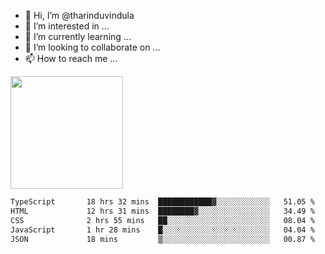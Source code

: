 - 👋 Hi, I’m @tharinduvindula
- 👀 I’m interested in ...
- 🌱 I’m currently learning ...
- 💞️ I’m looking to collaborate on ...
- 📫 How to reach me ...

<!---
tharinduvindula/tharinduvindula is a ✨ special ✨ repository because its `README.md` (this file) appears on your GitHub profile.
You can click the Preview link to take a look at your changes.
--->

<img height="180em" src="https://github-readme-stats.vercel.app/api?username=tharinduvindula&show_icons=true&hide_border=false&&count_private=true&include_all_commits=true" />


<!--START_SECTION:waka-->

```txt
TypeScript       18 hrs 32 mins  ████████████▓░░░░░░░░░░░░   51.05 %
HTML             12 hrs 31 mins  ████████▓░░░░░░░░░░░░░░░░   34.49 %
CSS              2 hrs 55 mins   ██░░░░░░░░░░░░░░░░░░░░░░░   08.04 %
JavaScript       1 hr 28 mins    █░░░░░░░░░░░░░░░░░░░░░░░░   04.04 %
JSON             18 mins         ▒░░░░░░░░░░░░░░░░░░░░░░░░   00.87 %
```

<!--END_SECTION:waka-->
